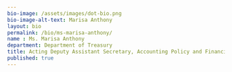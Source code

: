 ```yaml
---
bio-image: /assets/images/dot-bio.png
bio-image-alt-text: Marisa Anthony
layout: bio
permalink: /bio/ms-marisa-anthony/
name : Ms. Marisa Anthony
department: Department of Treasury
title: Acting Deputy Assistant Secretary, Accounting Policy and Financial Transparency
published: true
---
```


